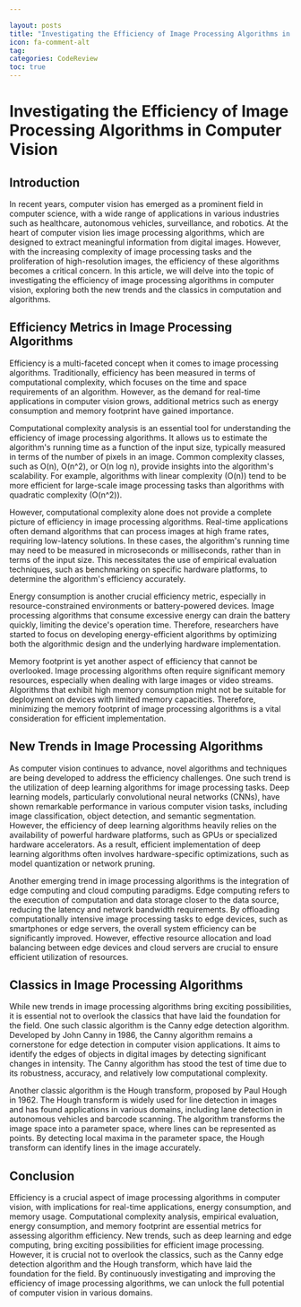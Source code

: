 ```yaml
---

layout: posts
title: "Investigating the Efficiency of Image Processing Algorithms in Computer Vision"
icon: fa-comment-alt
tag:      
categories: CodeReview
toc: true
---
```




# Investigating the Efficiency of Image Processing Algorithms in Computer Vision

## Introduction

In recent years, computer vision has emerged as a prominent field in computer science, with a wide range of applications in various industries such as healthcare, autonomous vehicles, surveillance, and robotics. At the heart of computer vision lies image processing algorithms, which are designed to extract meaningful information from digital images. However, with the increasing complexity of image processing tasks and the proliferation of high-resolution images, the efficiency of these algorithms becomes a critical concern. In this article, we will delve into the topic of investigating the efficiency of image processing algorithms in computer vision, exploring both the new trends and the classics in computation and algorithms.

## Efficiency Metrics in Image Processing Algorithms

Efficiency is a multi-faceted concept when it comes to image processing algorithms. Traditionally, efficiency has been measured in terms of computational complexity, which focuses on the time and space requirements of an algorithm. However, as the demand for real-time applications in computer vision grows, additional metrics such as energy consumption and memory footprint have gained importance.

Computational complexity analysis is an essential tool for understanding the efficiency of image processing algorithms. It allows us to estimate the algorithm's running time as a function of the input size, typically measured in terms of the number of pixels in an image. Common complexity classes, such as O(n), O(n^2), or O(n log n), provide insights into the algorithm's scalability. For example, algorithms with linear complexity (O(n)) tend to be more efficient for large-scale image processing tasks than algorithms with quadratic complexity (O(n^2)).

However, computational complexity alone does not provide a complete picture of efficiency in image processing algorithms. Real-time applications often demand algorithms that can process images at high frame rates, requiring low-latency solutions. In these cases, the algorithm's running time may need to be measured in microseconds or milliseconds, rather than in terms of the input size. This necessitates the use of empirical evaluation techniques, such as benchmarking on specific hardware platforms, to determine the algorithm's efficiency accurately.

Energy consumption is another crucial efficiency metric, especially in resource-constrained environments or battery-powered devices. Image processing algorithms that consume excessive energy can drain the battery quickly, limiting the device's operation time. Therefore, researchers have started to focus on developing energy-efficient algorithms by optimizing both the algorithmic design and the underlying hardware implementation.

Memory footprint is yet another aspect of efficiency that cannot be overlooked. Image processing algorithms often require significant memory resources, especially when dealing with large images or video streams. Algorithms that exhibit high memory consumption might not be suitable for deployment on devices with limited memory capacities. Therefore, minimizing the memory footprint of image processing algorithms is a vital consideration for efficient implementation.

## New Trends in Image Processing Algorithms

As computer vision continues to advance, novel algorithms and techniques are being developed to address the efficiency challenges. One such trend is the utilization of deep learning algorithms for image processing tasks. Deep learning models, particularly convolutional neural networks (CNNs), have shown remarkable performance in various computer vision tasks, including image classification, object detection, and semantic segmentation. However, the efficiency of deep learning algorithms heavily relies on the availability of powerful hardware platforms, such as GPUs or specialized hardware accelerators. As a result, efficient implementation of deep learning algorithms often involves hardware-specific optimizations, such as model quantization or network pruning.

Another emerging trend in image processing algorithms is the integration of edge computing and cloud computing paradigms. Edge computing refers to the execution of computation and data storage closer to the data source, reducing the latency and network bandwidth requirements. By offloading computationally intensive image processing tasks to edge devices, such as smartphones or edge servers, the overall system efficiency can be significantly improved. However, effective resource allocation and load balancing between edge devices and cloud servers are crucial to ensure efficient utilization of resources.

## Classics in Image Processing Algorithms

While new trends in image processing algorithms bring exciting possibilities, it is essential not to overlook the classics that have laid the foundation for the field. One such classic algorithm is the Canny edge detection algorithm. Developed by John Canny in 1986, the Canny algorithm remains a cornerstone for edge detection in computer vision applications. It aims to identify the edges of objects in digital images by detecting significant changes in intensity. The Canny algorithm has stood the test of time due to its robustness, accuracy, and relatively low computational complexity.

Another classic algorithm is the Hough transform, proposed by Paul Hough in 1962. The Hough transform is widely used for line detection in images and has found applications in various domains, including lane detection in autonomous vehicles and barcode scanning. The algorithm transforms the image space into a parameter space, where lines can be represented as points. By detecting local maxima in the parameter space, the Hough transform can identify lines in the image accurately.

## Conclusion

Efficiency is a crucial aspect of image processing algorithms in computer vision, with implications for real-time applications, energy consumption, and memory usage. Computational complexity analysis, empirical evaluation, energy consumption, and memory footprint are essential metrics for assessing algorithm efficiency. New trends, such as deep learning and edge computing, bring exciting possibilities for efficient image processing. However, it is crucial not to overlook the classics, such as the Canny edge detection algorithm and the Hough transform, which have laid the foundation for the field. By continuously investigating and improving the efficiency of image processing algorithms, we can unlock the full potential of computer vision in various domains.